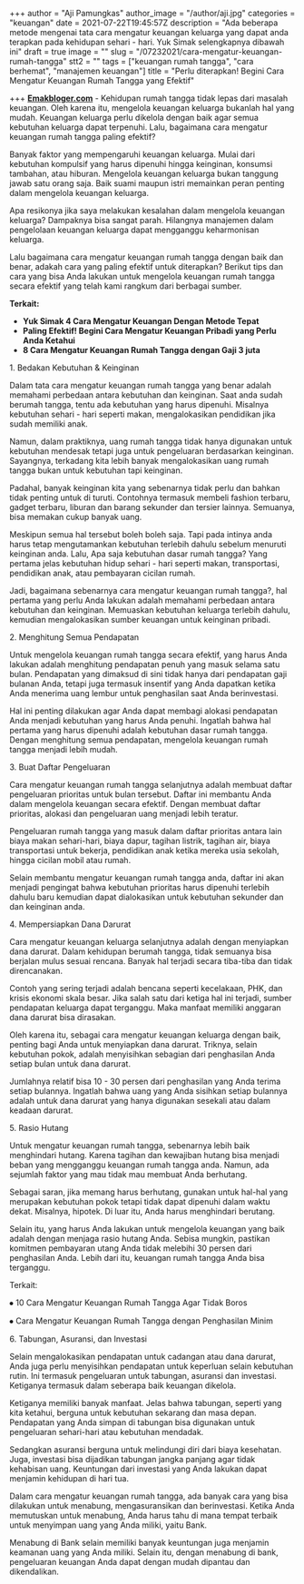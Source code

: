 +++
author = "Aji Pamungkas"
author_image = "/author/aji.jpg"
categories = "keuangan"
date = 2021-07-22T19:45:57Z
description = "Ada beberapa metode mengenai tata cara mengatur keuangan keluarga yang dapat anda terapkan pada kehidupan sehari - hari. Yuk Simak selengkapnya dibawah ini"
draft = true
image = ""
slug = "/07232021/cara-mengatur-keuangan-rumah-tangga"
stt2 = ""
tags = ["keuangan rumah tangga", "cara berhemat", "manajemen keuangan"]
title = "Perlu diterapkan! Begini Cara Mengatur Keuangan Rumah Tangga yang Efektif"

+++
[**Emakbloger.com**](/) - Kehidupan rumah tangga tidak lepas dari masalah keuangan. Oleh karena itu, mengelola keuangan keluarga bukanlah hal yang mudah. Keuangan keluarga perlu dikelola dengan baik agar semua kebutuhan keluarga dapat terpenuhi. Lalu, bagaimana cara mengatur keuangan rumah tangga paling efektif?

Banyak faktor yang mempengaruhi keuangan keluarga. Mulai dari kebutuhan kompulsif yang harus dipenuhi hingga keinginan, konsumsi tambahan, atau hiburan. Mengelola keuangan keluarga bukan tanggung jawab satu orang saja. Baik suami maupun istri memainkan peran penting dalam mengelola keuangan keluarga.

Apa resikonya jika saya melakukan kesalahan dalam mengelola keuangan keluarga? Dampaknya bisa sangat parah. Hilangnya manajemen dalam pengelolaan keuangan keluarga dapat mengganggu keharmonisan keluarga.

Lalu bagaimana cara mengatur keuangan rumah tangga dengan baik dan benar, adakah cara yang paling efektif untuk diterapkan? Berikut tips dan cara yang bisa Anda lakukan untuk mengelola keuangan rumah tangga secara efektif yang telah kami rangkum dari berbagai sumber.

**Terkait:**

* **Yuk Simak 4 Cara Mengatur Keuangan Dengan Metode Tepat**
* **Paling Efektif! Begini Cara Mengatur Keuangan Pribadi yang Perlu Anda Ketahui**
* **8 Cara Mengatur Keuangan Rumah Tangga dengan Gaji 3 juta**

1\. Bedakan Kebutuhan & Keinginan

Dalam tata cara mengatur keuangan rumah tangga yang benar adalah memahami perbedaan antara kebutuhan dan keinginan. Saat anda sudah berumah tangga, tentu ada kebutuhan yang harus dipenuhi. Misalnya kebutuhan sehari - hari seperti makan, mengalokasikan pendidikan jika sudah memiliki anak.

Namun, dalam praktiknya, uang rumah tangga tidak hanya digunakan untuk kebutuhan mendesak tetapi juga untuk pengeluaran berdasarkan keinginan. Sayangnya, terkadang kita lebih banyak mengalokasikan uang rumah tangga bukan untuk kebutuhan tapi keinginan.

Padahal, banyak keinginan kita yang sebenarnya tidak perlu dan bahkan tidak penting untuk di turuti. Contohnya termasuk membeli fashion terbaru, gadget terbaru, liburan dan barang sekunder dan tersier lainnya. Semuanya, bisa memakan cukup banyak uang.

Meskipun semua hal tersebut boleh boleh saja. Tapi pada intinya anda harus tetap mengutamankan kebutuhan terlebih dahulu sebelum menuruti keinginan anda. Lalu, Apa saja kebutuhan dasar rumah tangga? Yang pertama jelas kebutuhan hidup sehari - hari seperti makan, transportasi, pendidikan anak, atau pembayaran cicilan rumah.

Jadi, bagaimana sebenarnya cara mengatur keuangan rumah tangga?, hal pertama yang perlu Anda lakukan adalah memahami perbedaan antara kebutuhan dan keinginan. Memuaskan kebutuhan keluarga terlebih dahulu, kemudian mengalokasikan sumber keuangan untuk keinginan pribadi.

2\. Menghitung Semua Pendapatan

Untuk mengelola keuangan rumah tangga secara efektif, yang harus Anda lakukan adalah menghitung pendapatan penuh yang masuk selama satu bulan. Pendapatan yang dimaksud di sini tidak hanya dari pendapatan gaji bulanan Anda, tetapi juga termasuk insentif yang Anda dapatkan ketika Anda menerima uang lembur untuk penghasilan saat Anda berinvestasi.

Hal ini penting dilakukan agar Anda dapat membagi alokasi pendapatan Anda menjadi kebutuhan yang harus Anda penuhi. Ingatlah bahwa hal pertama yang harus dipenuhi adalah kebutuhan dasar rumah tangga. Dengan menghitung semua pendapatan, mengelola keuangan rumah tangga menjadi lebih mudah.

3\. Buat Daftar Pengeluaran

Cara mengatur keuangan rumah tangga selanjutnya adalah membuat daftar pengeluaran prioritas untuk bulan tersebut. Daftar ini membantu Anda dalam mengelola keuangan secara efektif. Dengan membuat daftar prioritas, alokasi dan pengeluaran uang menjadi lebih teratur.

Pengeluaran rumah tangga yang masuk dalam daftar prioritas antara lain biaya makan sehari-hari, biaya dapur, tagihan listrik, tagihan air, biaya transportasi untuk bekerja, pendidikan anak ketika mereka usia sekolah, hingga cicilan mobil atau rumah.

Selain membantu mengatur keuangan rumah tangga anda, daftar ini akan menjadi pengingat bahwa kebutuhan prioritas harus dipenuhi terlebih dahulu baru kemudian dapat dialokasikan untuk kebutuhan sekunder dan dan keinginan anda.

4\. Mempersiapkan Dana Darurat

Cara mengatur keuangan keluarga selanjutnya adalah dengan menyiapkan dana darurat. Dalam kehidupan berumah tangga, tidak semuanya bisa berjalan mulus sesuai rencana. Banyak hal terjadi secara tiba-tiba dan tidak direncanakan.

Contoh yang sering terjadi adalah bencana seperti kecelakaan, PHK, dan krisis ekonomi skala besar. Jika salah satu dari ketiga hal ini terjadi, sumber pendapatan keluarga dapat terganggu. Maka manfaat memiliki anggaran dana darurat bisa dirasakan.

Oleh karena itu, sebagai cara mengatur keuangan keluarga dengan baik, penting bagi Anda untuk menyiapkan dana darurat. Triknya, selain kebutuhan pokok, adalah menyisihkan sebagian dari penghasilan Anda setiap bulan untuk dana darurat.

Jumlahnya relatif bisa 10 - 30 persen dari penghasilan yang Anda terima setiap bulannya. Ingatlah bahwa uang yang Anda sisihkan setiap bulannya adalah untuk dana darurat yang hanya digunakan sesekali atau dalam keadaan darurat.

5\. Rasio Hutang

Untuk mengatur keuangan rumah tangga, sebenarnya lebih baik menghindari hutang. Karena tagihan dan kewajiban hutang bisa menjadi beban yang mengganggu keuangan rumah tangga anda. Namun, ada sejumlah faktor yang mau tidak mau membuat Anda berhutang.

Sebagai saran, jika memang harus berhutang, gunakan untuk hal-hal yang merupakan kebutuhan pokok tetapi tidak dapat dipenuhi dalam waktu dekat. Misalnya, hipotek. Di luar itu, Anda harus menghindari berutang.

Selain itu, yang harus Anda lakukan untuk mengelola keuangan yang baik adalah dengan menjaga rasio hutang Anda. Sebisa mungkin, pastikan komitmen pembayaran utang Anda tidak melebihi 30 persen dari penghasilan Anda. Lebih dari itu, keuangan rumah tangga Anda bisa terganggu.

Terkait:

⦁	10 Cara Mengatur Keuangan Rumah Tangga Agar Tidak Boros

⦁	Cara Mengatur Keuangan Rumah Tangga dengan Penghasilan Minim

6\. Tabungan, Asuransi, dan Investasi

Selain mengalokasikan pendapatan untuk cadangan atau dana darurat, Anda juga perlu menyisihkan pendapatan untuk keperluan selain kebutuhan rutin. Ini termasuk pengeluaran untuk tabungan, asuransi dan investasi. Ketiganya termasuk dalam seberapa baik keuangan dikelola.

Ketiganya memiliki banyak manfaat. Jelas bahwa tabungan, seperti yang kita ketahui, berguna untuk kebutuhan sekarang dan masa depan. Pendapatan yang Anda simpan di tabungan bisa digunakan untuk pengeluaran sehari-hari atau kebutuhan mendadak.

Sedangkan asuransi berguna untuk melindungi diri dari biaya kesehatan. Juga, investasi bisa dijadikan tabungan jangka panjang agar tidak kehabisan uang. Keuntungan dari investasi yang Anda lakukan dapat menjamin kehidupan di hari tua.

Dalam cara mengatur keuangan rumah tangga, ada banyak cara yang bisa dilakukan untuk menabung, mengasuransikan dan berinvestasi. Ketika Anda memutuskan untuk menabung, Anda harus tahu di mana tempat terbaik untuk menyimpan uang yang Anda miliki, yaitu Bank.

Menabung di Bank selain memiliki banyak keuntungan juga menjamin keamanan uang yang Anda miliki. Selain itu, dengan menabung di bank, pengeluaran keuangan Anda dapat dengan mudah dipantau dan dikendalikan.